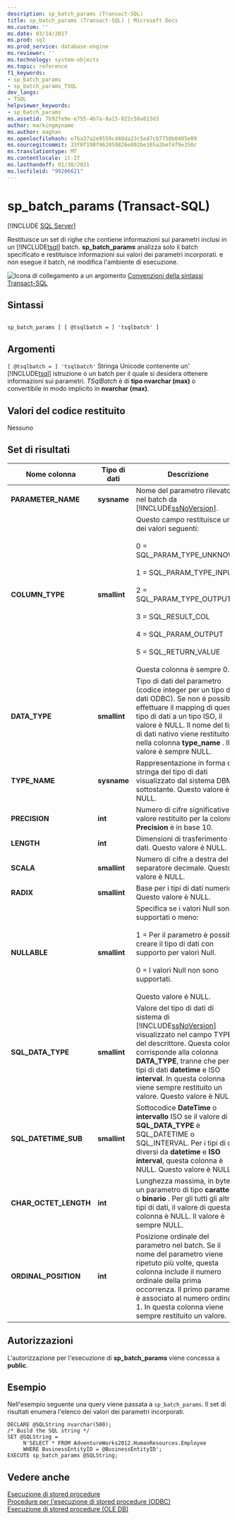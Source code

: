 ```yaml
---
description: sp_batch_params (Transact-SQL)
title: sp_batch_params (Transact-SQL) | Microsoft Docs
ms.custom: ''
ms.date: 03/14/2017
ms.prod: sql
ms.prod_service: database-engine
ms.reviewer: ''
ms.technology: system-objects
ms.topic: reference
f1_keywords:
- sp_batch_params
- sp_batch_params_TSQL
dev_langs:
- TSQL
helpviewer_keywords:
- sp_batch_params
ms.assetid: 7b92fe9e-e755-4b7a-8a15-822c58a813d3
author: markingmyname
ms.author: maghan
ms.openlocfilehash: e7ba37a2e9559cd48da23c5ed7cb7758b0405e09
ms.sourcegitcommit: 33f0f190f962059826e002be165a2bef4f9e350c
ms.translationtype: MT
ms.contentlocale: it-IT
ms.lasthandoff: 01/30/2021
ms.locfileid: "99206621"
---
```

# <a name="sp_batch_params-transact-sql"></a>sp_batch_params (Transact-SQL)
[!INCLUDE [SQL Server](../../includes/applies-to-version/sqlserver.md)]

  Restituisce un set di righe che contiene informazioni sui parametri inclusi in un [!INCLUDE[tsql](../../includes/tsql-md.md)] batch. **sp_batch_params** analizza solo il batch specificato e restituisce informazioni sui valori dei parametri incorporati. e non esegue il batch, né modifica l'ambiente di esecuzione.  
  
 ![Icona di collegamento a un argomento](../../database-engine/configure-windows/media/topic-link.gif "Icona di collegamento a un argomento") [Convenzioni della sintassi Transact-SQL](../../t-sql/language-elements/transact-sql-syntax-conventions-transact-sql.md)  
  
## <a name="syntax"></a>Sintassi  
  
```  
  
sp_batch_params [ [ @tsqlbatch = ] 'tsqlbatch' ]   
```  
  
## <a name="arguments"></a>Argomenti  
`[ @tsqlbatch = ] 'tsqlbatch'` Stringa Unicode contenente un' [!INCLUDE[tsql](../../includes/tsql-md.md)] istruzione o un batch per il quale si desidera ottenere informazioni sui parametri. *TSqlBatch* è di **tipo nvarchar (max)** o convertibile in modo implicito in **nvarchar (max)**.  
  
## <a name="return-code-values"></a>Valori del codice restituito  
 Nessuno  
  
## <a name="result-sets"></a>Set di risultati  
  
|Nome colonna|Tipo di dati|Descrizione|  
|-----------------|---------------|-----------------|  
|**PARAMETER_NAME**|**sysname**|Nome del parametro rilevato nel batch da [!INCLUDE[ssNoVersion](../../includes/ssnoversion-md.md)].|  
|**COLUMN_TYPE**|**smallint**|Questo campo restituisce uno dei valori seguenti:<br /><br /> 0 = SQL_PARAM_TYPE_UNKNOWN<br /><br /> 1 = SQL_PARAM_TYPE_INPUT<br /><br /> 2 = SQL_PARAM_TYPE_OUTPUT<br /><br /> 3 = SQL_RESULT_COL<br /><br /> 4 = SQL_PARAM_OUTPUT<br /><br /> 5 = SQL_RETURN_VALUE<br /><br /> Questa colonna è sempre 0.|  
|**DATA_TYPE**|**smallint**|Tipo di dati del parametro (codice integer per un tipo di dati ODBC). Se non è possibile effettuare il mapping di questo tipo di dati a un tipo ISO, il valore è NULL. Il nome del tipo di dati nativo viene restituito nella colonna **type_name** . Il valore è sempre NULL.|  
|**TYPE_NAME**|**sysname**|Rappresentazione in forma di stringa del tipo di dati visualizzato dal sistema DBMS sottostante. Questo valore è NULL.|  
|**PRECISION**|**int**|Numero di cifre significative. Il valore restituito per la colonna **Precision** è in base 10.|  
|**LENGTH**|**int**|Dimensioni di trasferimento dei dati. Questo valore è NULL.|  
|**SCALA**|**smallint**|Numero di cifre a destra del separatore decimale. Questo valore è NULL.|  
|**RADIX**|**smallint**|Base per i tipi di dati numerici. Questo valore è NULL.|  
|**NULLABLE**|**smallint**|Specifica se i valori Null sono supportati o meno:<br /><br /> 1 = Per il parametro è possibile creare il tipo di dati con supporto per valori Null.<br /><br /> 0 = I valori Null non sono supportati.<br /><br /> Questo valore è NULL.|  
|**SQL_DATA_TYPE**|**smallint**|Valore del tipo di dati di sistema di [!INCLUDE[ssNoVersion](../../includes/ssnoversion-md.md)] visualizzato nel campo TYPE del descrittore. Questa colonna corrisponde alla colonna **DATA_TYPE**, tranne che per i tipi di dati **datetime** e ISO **interval**. In questa colonna viene sempre restituito un valore. Questo valore è NULL.|  
|**SQL_DATETIME_SUB**|**smallint**|Sottocodice **DateTime** o **intervallo** ISO se il valore di **SQL_DATA_TYPE** è SQL_DATETIME o SQL_INTERVAL. Per i tipi di dati diversi da **datetime** e **ISO interval**, questa colonna è NULL. Questo valore è NULL.|  
|**CHAR_OCTET_LENGTH**|**int**|Lunghezza massima, in byte, di un parametro di tipo **carattere** o **binario** . Per gli tutti gli altri tipi di dati, il valore di questa colonna è NULL. Il valore è sempre NULL.|  
|**ORDINAL_POSITION**|**int**|Posizione ordinale del parametro nel batch. Se il nome del parametro viene ripetuto più volte, questa colonna include il numero ordinale della prima occorrenza. Il primo parametro è associato al numero ordinale 1. In questa colonna viene sempre restituito un valore.|  
  
## <a name="permissions"></a>Autorizzazioni  
 L'autorizzazione per l'esecuzione di **sp_batch_params** viene concessa a **public**.  
  
## <a name="examples"></a>Esempio  
 Nell'esempio seguente una query viene passata a `sp_batch_params`. Il set di risultati enumera l'elenco dei valori dei parametri incorporati.  
  
```  
DECLARE @SQLString nvarchar(500);  
/* Build the SQL string */  
SET @SQLString =  
     N'SELECT * FROM AdventureWorks2012.HumanResources.Employee   
     WHERE BusinessEntityID = @BusinessEntityID';  
EXECUTE sp_batch_params @SQLString;  
```  
  
## <a name="see-also"></a>Vedere anche  
 [Esecuzione di stored procedure](../../relational-databases/native-client-odbc-stored-procedures/running-stored-procedures.md)   
 [Procedure per l'esecuzione di stored procedure &#40;ODBC&#41;](../native-client-odbc-how-to/running-stored-procedures-call-stored-procedures.md)   
 [Esecuzione di stored procedure &#40;OLE DB&#41;](../../relational-databases/native-client/ole-db/stored-procedures-running.md)  
  
